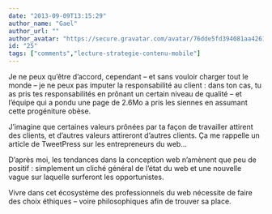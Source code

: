```yaml
---
date: "2013-09-09T13:15:29"
author_name: "Gael"
author_url: ""
author_avatar: "https://secure.gravatar.com/avatar/76dde5fd394081aa4261802372fe2e33"
id: "25"
tags: ["comments","lecture-strategie-contenu-mobile"]
---
```

Je ne peux qu’être d’accord, cependant – et sans vouloir charger tout le monde – je ne peux pas imputer la responsabilité au client : dans ton cas, tu as pris tes responsabilités en prônant un certain niveau de qualité – et l’équipe qui a pondu une page de 2.6Mo a pris les siennes en assumant cette progéniture obèse.

J’imagine que certaines valeurs prônées par ta façon de travailler attirent des clients, et d’autres valeurs attireront d’autres clients. Ça me rappelle un article de TweetPress sur les entrepreneurs du web…

D’après moi, les tendances dans la conception web n’amènent que peu de positif : simplement un cliché général de l’état du web et une nouvelle vague sur laquelle surferont les opportunistes.

Vivre dans cet écosystème des professionnels du web nécessite de faire des choix éthiques – voire philosophiques afin de trouver sa place.